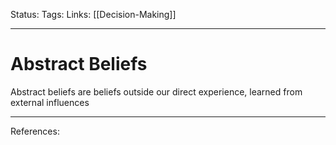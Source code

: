 Status:
Tags:
Links: [[Decision-Making]]
___
# Abstract Beliefs
Abstract beliefs are beliefs outside our direct experience, learned from external influences

___
References:
